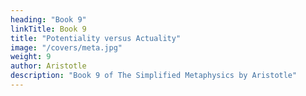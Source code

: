 ```yaml
---
heading: "Book 9"
linkTitle: Book 9
title: "Potentiality versus Actuality"
image: "/covers/meta.jpg"
weight: 9
author: Aristotle
description: "Book 9 of The Simplified Metaphysics by Aristotle"
---
```

